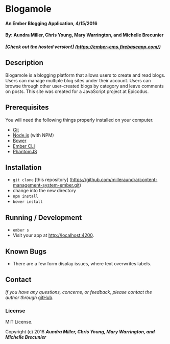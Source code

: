 # Blogamole

#### An Ember Blogging Application, 4/15/2016

#### By: Aundra Miller, Chris Young, Mary Warrington, and Michelle Brecunier

##### [Check out the hosted version!] (https://ember-cms.firebaseapp.com/)

## Description

Blogamole is a blogging platform that allows users to create and read blogs. Users can manage multiple blog sites under their account. Users can browse through other user-created blogs by category and leave comments on posts. This site was created for a JavaScript project at Epicodus.

## Prerequisites

You will need the following things properly installed on your computer.

* [Git](http://git-scm.com/)
* [Node.js](http://nodejs.org/) (with NPM)
* [Bower](http://bower.io/)
* [Ember CLI](http://www.ember-cli.com/)
* [PhantomJS](http://phantomjs.org/)

## Installation

* `git clone` [this repository] (https://github.com/milleraundra/content-management-system-ember.git)
* change into the new directory
* `npm install`
* `bower install`

## Running / Development

* `ember s`
* Visit your app at [http://localhost:4200](http://localhost:4200).

## Known Bugs

* There are a few form display issues, where text overwrites labels.

## Contact

_If you have any questions, concerns, or feedback, please contact the author through_ [gitHub](https://github.com/milleraundra/content-management-system-ember.git).

### License

MIT License.

Copyright (c) 2016 **_Aundra Miller, Chris Young, Mary Warrington, and Michelle Brecunier_**
